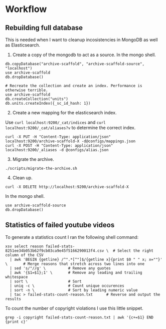 # Workflow

## Rebuilding full database

This is needed when I want to cleanup incosistencies in MongoDB as well as Elasticsearch.

1) Create a copy of the mongodb to act as a source. In the mongo shell.

```
db.copyDatabase("archive-scaffold", "archive-scaffold-source", "localhost")
use archive-scaffold
db.dropDatabase()

# Recreate the collection and create an index. Performance is otherwise terrible.
use archive-scaffold
db.createCollection("units")
db.units.createIndex({_sc_id_hash: 1})
```

2) Create a new mapping for the elasticsearch index.

Use `curl localhost:9200/_cat/indices` and `curl localhost:9200/_cat/aliases?v` to determine the correct index.

```
curl -X PUT -H "Content-Type: application/json" localhost:9200/archive-scaffold-X -d@configs/mappings.json
curl -X POST -H "Content-Type: application/json" localhost:9200/_aliases -d @configs/alias.json
```

3) Migrate the archive.

```
./scripts/migrate-the-archive.sh
```

4) Clean up.

```
curl -X DELETE http://localhost:9200/archive-scaffold-X
```

In the mongo shell.

```
use archive-scaffold-source
db.dropDatabase()
```

## Statistics of failed youtube videos

To generate a statistics count I ran the following shell command:

```
xsv select reason failed-stats-8251ee34b053b62f9cb03ca9e45f5166290013f4.csv \  # Select the right column of the CSV
  | awk 'BEGIN {getline} /^".*[^"]$/{getline x}{print $0 " " x; x=""}' \       # Merge reasons that stretch across two lines into one
  | sed 's/"//g' \          # Remove any quotes
  | awk '{$1=$1};1' \       # Remove any leading and trailing whitespace
  | sort \                  # Sort
  | uniq -c \               # Count unique occurences
  | sort -n \               # Sort by leading numeric value
  | tac > failed-stats-count-reason.txt      # Reverse and output the results
```

To count the number of copyright violations I use this little snippet.

```
grep -i copyright failed-stats-count-reason.txt | awk '{c+=$1} END {print c}'
```
